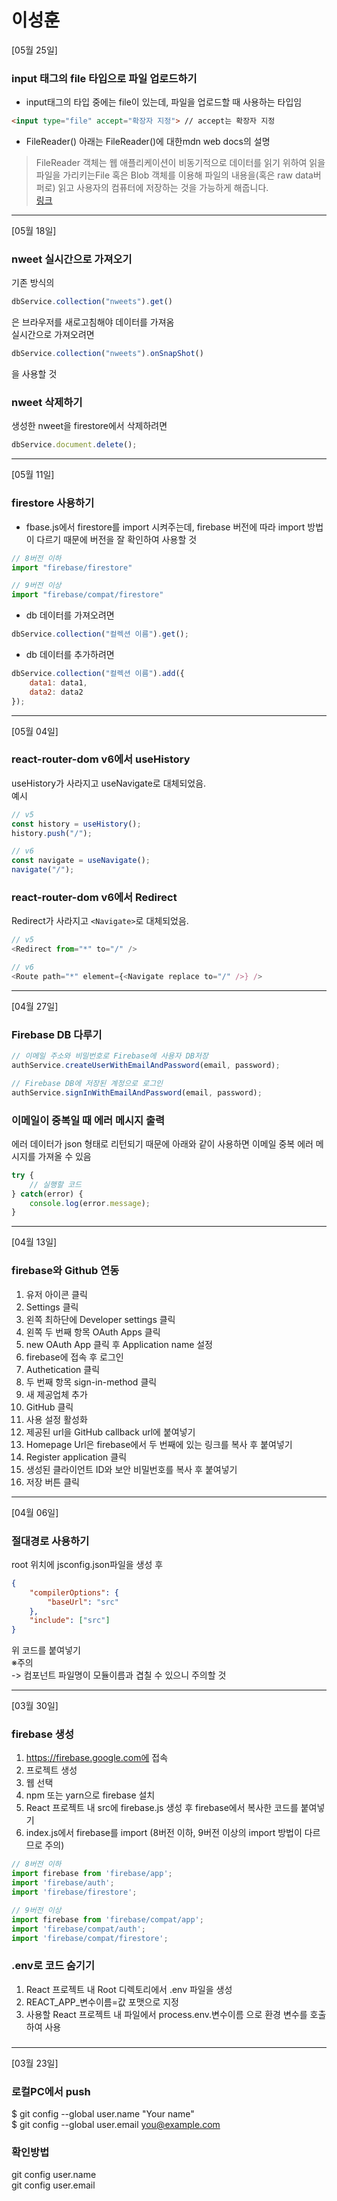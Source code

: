 # 이성훈

[05월 25일]
### input 태그의 file 타입으로 파일 업로드하기
- input태그의 타입 중에는 file이 있는데, 파일을 업로드할 때 사용하는 타입임  
```html
<input type="file" accept="확장자 지정"> // accept는 확장자 지정
```
- FileReader()
아래는 FileReader()에 대한mdn web docs의 설명  
> FileReader 객체는 웹 애플리케이션이 비동기적으로 데이터를 읽기 위하여 읽을 파일을 가리키는File 혹은 Blob 객체를 이용해 파일의 내용을(혹은 raw data버퍼로) 읽고 사용자의 컴퓨터에 저장하는 것을 가능하게 해줍니다.  
[링크](https://developer.mozilla.org/ko/docs/Web/API/FileReader)  
---

[05월 18일]
### nweet 실시간으로 가져오기
기존 방식의
```javascript
dbService.collection("nweets").get()
```
은 브라우저를 새로고침해야 데이터를 가져옴  
실시간으로 가져오려면
```javascript
dbService.collection("nweets").onSnapShot()
```
을 사용할 것  
### nweet 삭제하기
생성한 nweet을 firestore에서 삭제하려면
```javascript
dbService.document.delete();
```

---

[05월 11일]
### firestore 사용하기
- fbase.js에서 firestore를 import 시켜주는데, firebase 버전에 따라 import 방법이
다르기 때문에 버전을 잘 확인하여 사용할 것  
```javascript
// 8버전 이하
import "firebase/firestore"

// 9버전 이상
import "firebase/compat/firestore"
```
- db 데이터를 가져오려면
```javascript
dbService.collection("컬렉션 이름").get();
```
- db 데이터를 추가하려면
```javascript
dbService.collection("컬렉션 이름").add({
    data1: data1,
    data2: data2
});
```

---

[05월 04일]
### react-router-dom v6에서 useHistory
useHistory가 사라지고 useNavigate로 대체되었음.  
예시
```javascript
// v5
const history = useHistory();
history.push("/");

// v6
const navigate = useNavigate();
navigate("/");
```

### react-router-dom v6에서 Redirect
Redirect가 사라지고 `<Navigate>`로 대체되었음.  
```javascript
// v5
<Redirect from="*" to="/" />

// v6
<Route path="*" element={<Navigate replace to="/" />} />
```

---

[04월 27일]
### Firebase DB 다루기
```javascript
// 이메일 주소와 비밀번호로 Firebase에 사용자 DB저장
authService.createUserWithEmailAndPassword(email, password);

// Firebase DB에 저장된 계정으로 로그인
authService.signInWithEmailAndPassword(email, password);
```

### 이메일이 중복일 때 에러 메시지 출력
에러 데이터가 json 형태로 리턴되기 때문에 아래와 같이 사용하면 이메일 중복 에러 메시지를 가져올 수 있음
```javascript
try {
    // 실행할 코드
} catch(error) {
    console.log(error.message);
}
```

---

[04월 13일]
### firebase와 Github 연동  
1. 유저 아이콘 클릭
2. Settings 클릭
3. 왼쪽 최하단에 Developer settings 클릭
4. 왼쪽 두 번째 항목 OAuth Apps 클릭
5. new OAuth App 클릭 후 Application name 설정
6. firebase에 접속 후 로그인
7. Authetication 클릭
8. 두 번째 항목 sign-in-method 클릭
9. 새 제공업체 추가
10. GitHub 클릭
11. 사용 설정 활성화
12. 제공된 url을 GitHub callback url에 붙여넣기
13. Homepage Url은 firebase에서 두 번째에 있는 링크를 복사 후 붙여넣기
14. Register application 클릭
15. 생성된 클라이언트 ID와 보안 비밀번호를 복사 후 붙여넣기
16. 저장 버튼 클릭

---

[04월 06일]
### 절대경로 사용하기
root 위치에 jsconfig.json파일을 생성 후
```json
{
    "compilerOptions": {
        "baseUrl": "src"
    },
    "include": ["src"]
}
```
위 코드를 붙여넣기  
※주의  
-> 컴포넌트 파일명이 모듈이름과 겹칠 수 있으니 주의할 것

---

[03월 30일]

### firebase 생성
1. https://firebase.google.com에 접속
2. 프로젝트 생성
3. 웹 선택
4. npm 또는 yarn으로 firebase 설치
5. React 프로젝트 내 src에 firebase.js 생성 후 firebase에서 복사한 코드를 붙여넣기
6. index.js에서 firebase를 import (8버전 이하, 9버전 이상의 import 방법이 다르므로 주의)  
```javascript
// 8버전 이하
import firebase from 'firebase/app';
import 'firebase/auth';
import 'firebase/firestore';

// 9버전 이상
import firebase from 'firebase/compat/app';
import 'firebase/compat/auth';
import 'firebase/compat/firestore';
```

### .env로 코드 숨기기
1. React 프로젝트 내 Root 디렉토리에서 .env 파일을 생성
2. REACT_APP_변수이름=값 포맷으로 지정
3. 사용할 React 프로젝트 내 파일에서 process.env.변수이름 으로 환경 변수를 호출하여 사용

### 

---

[03월 23일]

### 로컬PC에서 push
$ git config --global user.name "Your name"  
$ git config --global user.email you@example.com  

### 확인방법
git config user.name  
git config user.email  